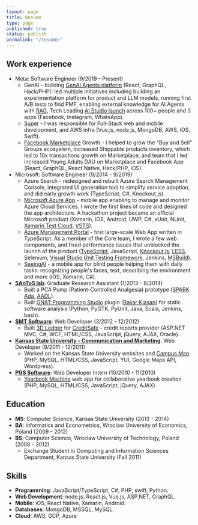 ```yaml
---
layout: page
title: Resume
type: page
published: true
status: publish
permalink: "/resume/"
---
```

<h2>Work experience</h2>
<ul>
  <li>Meta: Software Engineer (9/2019 - Present)
    <ul>
      <li>GenAI - building <a href="https://ai.meta.com/ai-studio">GenAI Agents platform</a> (React, GraphQL, Hack/PHP): led multiple initiatives including building an experimentation platform for product and LLM models, running first A/B tests to find PMF, enabling external knowledge for AI Agents with <a href="https://research.facebook.com/file/4283170945104179/Retrieval-Augmented-Generation-for-Knowledge-Intensive-NLP-Tasks.pdf">RAG</a>, Tech Leading <a href="https://about.fb.com/news/2024/07/create-your-own-custom-ai-with-ai-studio">AI Studio launch</a> across 100+ people and 3 apps (Facebook, Instagram, WhatsApp).</li>
      <li><a href="https://techcrunch.com/2022/08/05/meta-testing-livestreaming-platform-influencers-super">Super</a> - I was responsible for Full-Stack web and mobile development, and AWS infra (Vue.js, node.js, MongoDB, AWS, iOS, Swift).</li>
      <li><a href="https://facebook.com/marketplace">Facebook Marketplace</a> Growth - I helped to grow the "Buy and Sell" Groups ecosystem, increased Shippable products inventory, which led to 10x transactions growth on Marketplace, and team that I led increased Young Adults DAU on Marketplace and Facebook App (React, GraphQL, React Native, Hack/PHP, iOS).</li>
    </ul>
  </li>
  <li>Microsoft: Software Engineer (9/2014 - 9/2019)
    <ul>
      <li>Azure Search - redesigned and rebuilt Azure Search Management Console, integrated UI generation tool to simplify service adoption, and did early growth work (TypeScript, C#, Knockout.js).</li>
      <li><a href="https://jj09.net/under-the-hood-of-the-azure-mobile-app/">Microsoft Azure App</a> - mobile app enabling to manage and monitor Azure Cloud Services. I wrote the first lines of code and designed the app architecture. A hackathon project became an official Microsoft product (Xamarin, iOS, Android, UWP, C#, xUnit, NUnit, <a href="https://www.xamarin.com/test-cloud">Xamarin Test Cloud</a>, <a href="https://www.visualstudio.com/team-services/">VSTS</a>).</li>
      <li><a
          href="https://channel9.msdn.com/events/Visual-Studio/Visual-Studio-Live-Redmond-2016/T15">Azure Management Portal</a> - first large-scale Web App written in TypeScript. As a member of the Core team, I wrote a few web components, and fixed performance issues that unblocked the launch of the product (<a
          href="http://www.typescriptlang.org/">TypeScript</a>, JavaScript, <a
          href="http://knockoutjs.com/">Knockout.js</a>, <a href="http://lesscss.org/">LESS</a>, Selenium, <a
          href="http://en.wikipedia.org/wiki/Visual_Studio_Unit_Testing_Framework">Visual Studio Unit Testing
          Framework</a>, Jenkins, <a href="http://msdn.microsoft.com/en-us/library/dd393574.aspx">MSBuild</a>).</li>
        <li><a href="https://www.microsoft.com/en-us/ai/seeing-ai">SeeingAI</a> - a mobile app for blind people helping them with daily tasks: recognizing people's faces,  text, describing the environment and more (iOS, Xamarin, C#).</li>
    </ul>
  </li>
  <li><b><a href="http://www.santoslab.org">SAnToS lab</a></b>: Graduate Research Assistant (1/2013 - 8/2014)
    <ul>
      <li>Built a PCA Pump (Patient-Controlled Analgesia) prototype (<a href="http://en.wikipedia.org/wiki/SPARK_(programming_language)">SPARK Ada</a>, <a
          href="http://en.wikipedia.org/wiki/Architecture_Analysis_%26_Design_Language">AADL</a>).</li>
      <li>Built <a href="http://libre.adacore.com/tools/gps/">GNAT Programming Studio</a> plugin (<a
          href="http://www.sireum.org/bakar">Bakar Kiasan</a>) for static software analysis (Python, PyGTK, PyUnit, Java, Scala, Jenkins, bash).</li>      
    </ul>
  </li>
  <li><b><a href="http://www.smtsoftware.com/en">SMT Software</a></b>: Web Developer (3/2012 - 12/2012)
    <ul>
      <li>Built <a href="http://www.3dledger.com/">3D Ledger</a> for <a href="http://creditsafe.com/">CreditSafe</a> - credit reports provider (ASP.NET MVC, C#, WCF, HTML/CSS, JavaScript, jQuery, AJAX, Oracle).</li>
    </ul>
  </li>
  <li><b><a href="http://www.k-state.edu/vpcm/">Kansas State University - Communication and Marketing</a></b>: Web
    Developer (9/2011 - 12/2011)
    <ul>
      <li>Worked on the Kansas State University websites and <a href="http://www.k-state.edu/maps/">Campus Map</a> (PHP, MySQL, HTML/CSS, JavaScript, YUI, Google Maps API, Wordpress).</li>
    </ul>
  </li>
  <li><b><a href="http://www.pgs-soft.com/">PGS Software</a></b>: Web Developer Intern (10/2010 - 11/2010)
    <ul>
      <li><a href="https://yearbook.com/">Yearbook Machine</a> web app for collaborative yearbook creation (PHP, MySQL, HTML/CSS, JavaScript, jQuery, AJAX).</li>      
    </ul>
  </li>
</ul>
<h2>Education</h2>
<ul>
  <li><b>MS</b>: Computer Science, Kansas State University (2013 - 2014)</li>
  <li><b>BA</b>: Informatics and Econometrics, Wroclaw University of Economics, Poland (2009 - 2012)</li>
  <li><b>BS</b>: Computer Science, Wroclaw University of Technology, Poland (2008 - 2012)
    <ul>
      <li>Exchange Student in Computing and Information Sciences Department, Kansas State University (Fall 2011)</li>
    </ul>
  </li>
</ul>
<h2>Skills</h2>
<ul>
  <li><b>Programming</b>: JavaScript/TypeScript, C#, PHP, swift, Python.</li>
  <li><b>Web Development</b>: node.js, React.js, Vue.js, ASP.NET, GraphQL.</li>
  <li><b>Mobile</b>: iOS, React Native, Xamarin, Android.</li>
  <li><b>Databases</b>: MongoDB, MSSQL, MySQL.</li>
  <li><b>Cloud</b>: AWS, GCP, Azure</li>
</ul>